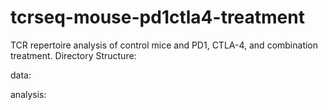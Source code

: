 # tcrseq-mouse-pd1ctla4-treatment
TCR repertoire analysis of control mice and PD1, CTLA-4, and combination treatment.
Directory Structure:

data:




analysis:




